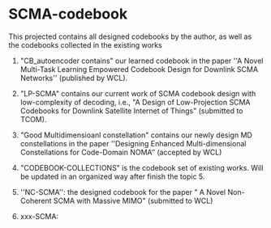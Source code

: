 # SCMA-codebook
This projected contains all designed codebooks by the author, as well as the codebooks collected in the existing works

1. "CB_autoencoder contains" our learned codebook in the paper ''A Novel Multi-Task Learning Empowered Codebook Design for Downlink SCMA Networks'' (published by WCL).

2. "LP-SCMA" contains our current work  of SCMA codebook design with low-complexity of decoding, i.e., "A Design of Low-Projection SCMA Codebooks for
Downlink Satellite Internet of Things" (submitted to TCOM).

3. "Good Multidimensioanl constellation" contains our newly design MD constellations in the paper ''Designing Enhanced Multi-dimensional
Constellations for Code-Domain NOMA‘’ (accepted by WCL)

3. "CODEBOOK-COLLECTIONS"  is the codebook set of existing works. Will be updated in an organized way after finish the topic 5.

4. ''NC-SCMA'': the designed codebook for the paper " A Novel Non-Coherent SCMA with Massive MIMO" (submitted to WCL)

5. xxx-SCMA:
